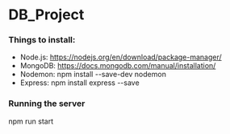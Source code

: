 # DB_Project
### Things to install:
  * Node.js: https://nodejs.org/en/download/package-manager/
  * MongoDB: https://docs.mongodb.com/manual/installation/
  * Nodemon: npm install --save-dev nodemon
  * Express: npm install express --save

### Running the server
npm run start